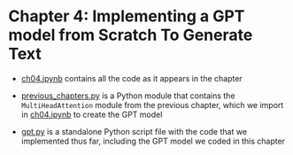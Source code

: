 # Chapter 4: Implementing a GPT model from Scratch To Generate Text

- [ch04.ipynb](ch04.ipynb) contains all the code as it appears in the chapter

- [previous_chapters.py](previous_chapters.py) is a Python module that contains the `MultiHeadAttention` module from the previous chapter, which we import in [ch04.ipynb](ch04.ipynb) to create the GPT model

- [gpt.py](gpt.py) is a standalone Python script file with the code that we implemented thus far, including the GPT model we coded in this chapter